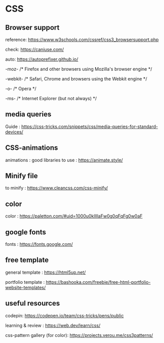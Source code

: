 # CSS

## Browser support
  
  reference: https://www.w3schools.com/cssref/css3_browsersupport.php
  
  check: https://caniuse.com/
  
  auto: https://autoprefixer.github.io/
  
  -moz-     /* Firefox and other browsers using Mozilla's browser engine */
  
  -webkit-  /* Safari, Chrome and browsers using the Webkit engine */
  
  -o-       /* Opera */
  
  -ms-      /* Internet Explorer (but not always) */ 

## media queries
  
  Guide : https://css-tricks.com/snippets/css/media-queries-for-standard-devices/
## CSS-animations

  animations : good libraries to use : https://animate.style/

## Minify file
  to minify : https://www.cleancss.com/css-minify/

## color
  color : https://paletton.com/#uid=1000u0kllllaFw0g0qFqFg0w0aF

## google fonts
  fonts : https://fonts.google.com/  

## free template
  general template : https://html5up.net/
  
  portfolio template : https://bashooka.com/freebie/free-html-portfolio-website-templates/


## useful resources
  codepin: https://codepen.io/team/css-tricks/pens/public
  
  learning & review : https://web.dev/learn/css/

  css-pattern gallery (for color): https://projects.verou.me/css3patterns/
